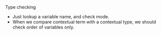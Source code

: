 Type checking
- Just lookup a variable name, and check mode.
- When we compare contextual term with a contextual type, we should check order of variables only.
